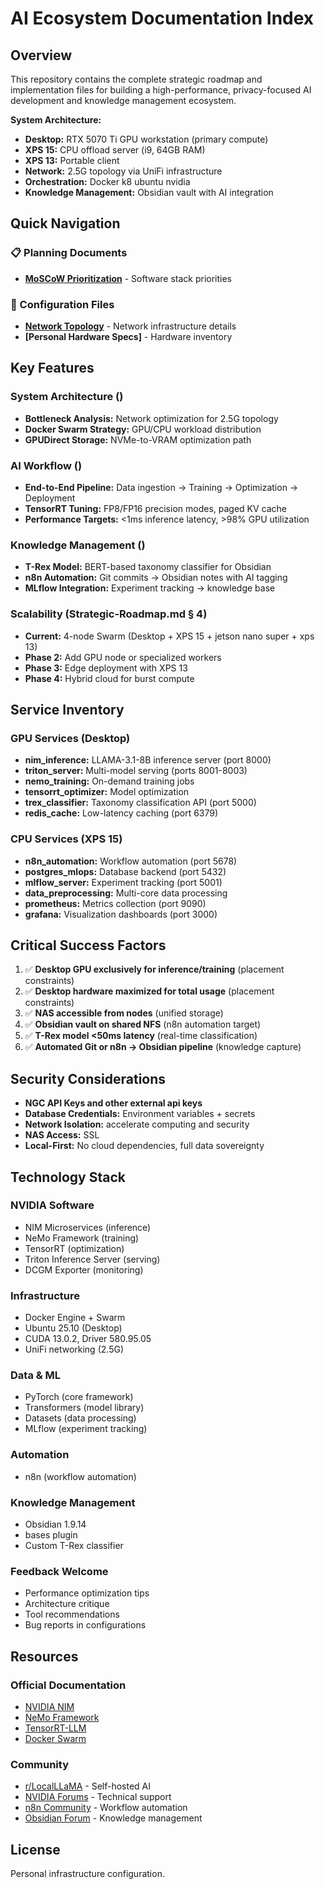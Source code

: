 # AI Ecosystem Documentation Index

## Overview

This repository contains the complete strategic roadmap and implementation files for building a high-performance, privacy-focused AI development and knowledge management ecosystem.

**System Architecture:**
- **Desktop:** RTX 5070 Ti GPU workstation (primary compute)
- **XPS 15:** CPU offload server (i9, 64GB RAM)
- **XPS 13:** Portable client
- **Network:** 2.5G topology via UniFi infrastructure
- **Orchestration:** Docker k8 ubuntu nvidia
- **Knowledge Management:** Obsidian vault with AI integration

## Quick Navigation


### 📋 Planning Documents

- **[MoSCoW Prioritization](./MoSCoW%20prioritization%20for%20software%20to%20include.md)** - Software stack priorities


### 🔧 Configuration Files

- **[Network Topology](./Network%20topology.md)** - Network infrastructure details
- **[Personal Hardware Specs]** - Hardware inventory




## Key Features

### System Architecture ()

- **Bottleneck Analysis:** Network optimization for 2.5G topology
- **Docker Swarm Strategy:** GPU/CPU workload distribution
- **GPUDirect Storage:** NVMe-to-VRAM optimization path

### AI Workflow ()

- **End-to-End Pipeline:** Data ingestion → Training → Optimization → Deployment
- **TensorRT Tuning:** FP8/FP16 precision modes, paged KV cache
- **Performance Targets:** <1ms inference latency, >98% GPU utilization

### Knowledge Management ()

- **T-Rex Model:** BERT-based taxonomy classifier for Obsidian
- **n8n Automation:** Git commits → Obsidian notes with AI tagging
- **MLflow Integration:** Experiment tracking → knowledge base

### Scalability (Strategic-Roadmap.md § 4)

- **Current:** 4-node Swarm (Desktop + XPS 15 + jetson nano super + xps 13)
- **Phase 2:** Add GPU node or specialized workers
- **Phase 3:** Edge deployment with XPS 13
- **Phase 4:** Hybrid cloud for burst compute


## Service Inventory

### GPU Services (Desktop)
- **nim_inference:** LLAMA-3.1-8B inference server (port 8000)
- **triton_server:** Multi-model serving (ports 8001-8003)
- **nemo_training:** On-demand training jobs
- **tensorrt_optimizer:** Model optimization
- **trex_classifier:** Taxonomy classification API (port 5000)
- **redis_cache:** Low-latency caching (port 6379)

### CPU Services (XPS 15)
- **n8n_automation:** Workflow automation (port 5678)
- **postgres_mlops:** Database backend (port 5432)
- **mlflow_server:** Experiment tracking (port 5001)
- **data_preprocessing:** Multi-core data processing
- **prometheus:** Metrics collection (port 9090)
- **grafana:** Visualization dashboards (port 3000)


## Critical Success Factors

1. ✅ **Desktop GPU exclusively for inference/training** (placement constraints)
2. ✅ **Desktop hardware maximized for total usage** (placement constraints)
3. ✅ **NAS accessible from  nodes** (unified storage)
4. ✅ **Obsidian vault on shared NFS** (n8n automation target)
5. ✅ **T-Rex model <50ms latency** (real-time classification)
6. ✅ **Automated Git or n8n → Obsidian pipeline** (knowledge capture)

## Security Considerations

- **NGC API Keys and other external api keys** 
- **Database Credentials:** Environment variables + secrets 
- **Network Isolation:** accelerate computing and security
- **NAS Access:** SSL
- **Local-First:** No cloud dependencies, full data sovereignty


## Technology Stack

### NVIDIA Software
- NIM Microservices (inference)
- NeMo Framework  (training)
- TensorRT  (optimization)
- Triton Inference Server (serving)
- DCGM Exporter (monitoring)

### Infrastructure
- Docker Engine + Swarm
- Ubuntu 25.10 (Desktop)
- CUDA 13.0.2, Driver 580.95.05
- UniFi networking (2.5G)

### Data & ML
- PyTorch (core framework)
- Transformers (model library)
- Datasets (data processing)
- MLflow (experiment tracking)

### Automation
- n8n (workflow automation)

### Knowledge Management
- Obsidian 1.9.14
- bases plugin
- Custom T-Rex classifier


### Feedback Welcome
- Performance optimization tips
- Architecture critique
- Tool recommendations
- Bug reports in configurations

## Resources

### Official Documentation
- [NVIDIA NIM](https://docs.nvidia.com/nim/)
- [NeMo Framework](https://docs.nvidia.com/nemo-framework/)
- [TensorRT-LLM](https://github.com/NVIDIA/TensorRT-LLM)
- [Docker Swarm](https://docs.docker.com/engine/swarm/)

### Community
- [r/LocalLLaMA](https://reddit.com/r/LocalLLaMA) - Self-hosted AI
- [NVIDIA Forums](https://forums.developer.nvidia.com/) - Technical support
- [n8n Community](https://community.n8n.io/) - Workflow automation
- [Obsidian Forum](https://forum.obsidian.md/) - Knowledge management



## License

Personal infrastructure configuration. 
